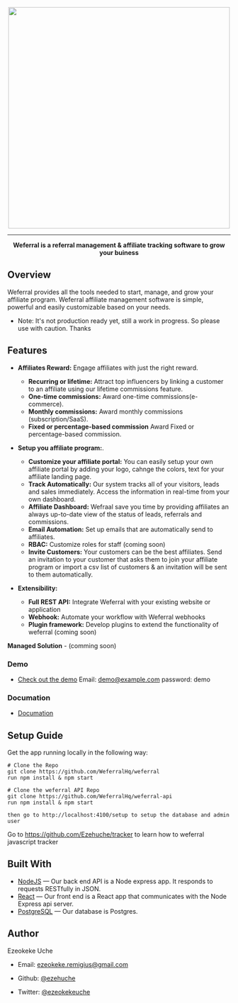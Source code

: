 
<p align="center">
<a href="#">
<img width="500" heigth="500" src="https://res.cloudinary.com/spotshop/image/upload/v1614472368/weferral/weferral-dashboard_clbi9e.png">
</a>
</p>

___
<p align="center">
<b>Weferral is a referral management & affiliate tracking software to grow your buiness</b>
<p align="center"></p>
</p>

## Overview
Weferral provides all the tools needed to start, manage, and grow your affiliate program. Weferral affiliate management software is simple, powerful and easily customizable based on your needs.

* Note: It's not production ready yet, still a work in progress. So please use with caution. Thanks


## Features
- **Affiliates Reward:** Engage affiliates with just the right reward.
    - **Recurring or lifetime:** Attract top influencers by linking a customer to an affiliate using our lifetime commissions feature.
    - **One-time commissions:** Award one-time commissions(e-commerce).
    - **Monthly commissions:** Award monthly commissions (subscription/SaaS).
    - **Fixed or percentage-based commission** Award Fixed or percentage-based commission.
    
- **Setup you affiliate program:**.
    - **Customize your affiliate portal:** You can easily setup your own affiliate portal by adding your logo, cahnge the colors, text for your affiliate landing page.
    - **Track Automatically:** Our system tracks all of your visitors, leads and sales immediately. Access the information in real-time from your own dashboard.
    - **Affiliate Dashboard:** Wefraal save you time by providing affiliates an always up-to-date view of the status of leads, referrals and commissions.
    - **Email Automation:** Set up emails that are automatically send to affiliates.
    - **RBAC:** Customize roles for staff (coming soon)
    - **Invite Customers:** Your customers can be the best affiliates. Send an invitation to your customer that asks them to join your affiliate program or import a csv list of customers & an invitation will be sent to them automatically.

- **Extensibility:**
    - **Full REST API:** Integrate Weferral with your existing website or application
    - **Webhook:** Automate your workflow with Weferral webhooks
    - **Plugin framework:** Develop plugins to extend the functionality of weferral (coming soon)


**Managed Solution** - (comming soon)

### Demo 
- [Check out the demo](https://weferral-demo.vercel.app/)
Email: demo@example.com
password: demo

### Documation 
- [Documation](https://weferralhq.github.io/weferral-docs/#/) 


## Setup Guide
Get the app running locally in the following way:
```
# Clone the Repo
git clone https://github.com/WeferralHq/weferral
run npm install & npm start

# Clone the weferral API Repo
git clone https://github.com/WeferralHq/weferral-api
run npm install & npm start

then go to http://localhost:4100/setup to setup the database and admin user
```
Go to https://github.com/Ezehuche/tracker to learn how to weferral javascript tracker



## Built With
- [NodeJS](https://github.com/nodejs/node) &mdash; Our back end API is a Node express app. It responds to requests RESTfully in JSON.
- [React](https://github.com/facebook/react) &mdash; Our front end is a React app that communicates with the Node Express api server.
- [PostgreSQL](http://www.postgresql.org/) &mdash; Our database is Postgres.

## Author
Ezeokeke Uche 
* Email: <ezeokeke.remigius@gmail.com>

* Github: [@ezehuche](https://github.com/ezehuche)

* Twitter: [@ezeokekeuche](https://twitter.com/ezeokekeuche)